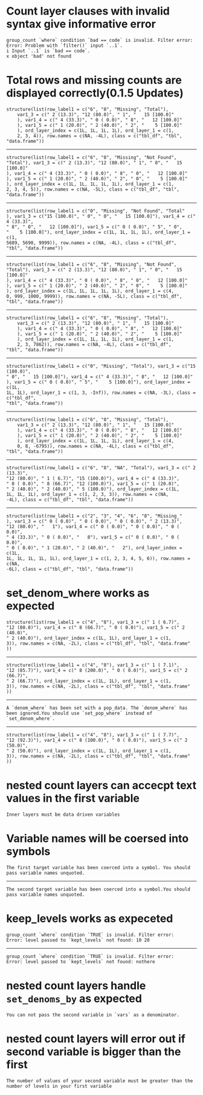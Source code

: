# Count layer clauses with invalid syntax give informative error

    group_count `where` condition `bad == code` is invalid. Filter error:
    Error: Problem with `filter()` input `..1`.
    i Input `..1` is `bad == code`.
    x object 'bad' not found
    

# Total rows and missing counts are displayed correctly(0.1.5 Updates)

    structure(list(row_label1 = c("6", "8", "Missing", "Total"), 
        var1_3 = c(" 2 (13.3)", "12 (80.0)", " 1", "   15 [100.0]"
        ), var1_4 = c(" 4 (33.3)", " 0 ( 0.0)", " 8", "   12 [100.0]"
        ), var1_5 = c(" 1 (20.0)", " 2 (40.0)", " 2", "    5 [100.0]"
        ), ord_layer_index = c(1L, 1L, 1L, 1L), ord_layer_1 = c(1, 
        2, 3, 4)), row.names = c(NA, -4L), class = c("tbl_df", "tbl", 
    "data.frame"))

---

    structure(list(row_label1 = c("6", "8", "Missing", "Not Found", 
    "Total"), var1_3 = c(" 2 (13.3)", "12 (80.0)", " 1", " 0", "   15 [100.0]"
    ), var1_4 = c(" 4 (33.3)", " 0 ( 0.0)", " 8", " 0", "   12 [100.0]"
    ), var1_5 = c(" 1 (20.0)", " 2 (40.0)", " 2", " 0", "    5 [100.0]"
    ), ord_layer_index = c(1L, 1L, 1L, 1L, 1L), ord_layer_1 = c(1, 
    2, 3, 4, 5)), row.names = c(NA, -5L), class = c("tbl_df", "tbl", 
    "data.frame"))

---

    structure(list(row_label1 = c("0", "Missing", "Not Found", "Total"
    ), var1_3 = c("15 (100.0)", " 0", " 0", "   15 [100.0]"), var1_4 = c(" 4 (33.3)", 
    " 8", " 0", "   12 [100.0]"), var1_5 = c(" 0 ( 0.0)", " 5", " 0", 
    "    5 [100.0]"), ord_layer_index = c(1L, 1L, 1L, 1L), ord_layer_1 = c(1, 
    5689, 5690, 9999)), row.names = c(NA, -4L), class = c("tbl_df", 
    "tbl", "data.frame"))

---

    structure(list(row_label1 = c("6", "8", "Missing", "Not Found", 
    "Total"), var1_3 = c(" 2 (13.3)", "12 (80.0)", " 1", " 0", "   15 [100.0]"
    ), var1_4 = c(" 4 (33.3)", " 0 ( 0.0)", " 8", " 0", "   12 [100.0]"
    ), var1_5 = c(" 1 (20.0)", " 2 (40.0)", " 2", " 0", "    5 [100.0]"
    ), ord_layer_index = c(1L, 1L, 1L, 1L, 1L), ord_layer_1 = c(4, 
    0, 999, 1000, 9999)), row.names = c(NA, -5L), class = c("tbl_df", 
    "tbl", "data.frame"))

---

    structure(list(row_label1 = c("6", "8", "Missing", "Total"), 
        var1_3 = c(" 2 (13.3)", "12 (80.0)", " 1", "   15 [100.0]"
        ), var1_4 = c(" 4 (33.3)", " 0 ( 0.0)", " 8", "   12 [100.0]"
        ), var1_5 = c(" 1 (20.0)", " 2 (40.0)", " 2", "    5 [100.0]"
        ), ord_layer_index = c(1L, 1L, 1L, 1L), ord_layer_1 = c(1, 
        2, 3, 7862)), row.names = c(NA, -4L), class = c("tbl_df", 
    "tbl", "data.frame"))

---

    structure(list(row_label1 = c("0", "Missing", "Total"), var1_3 = c("15 (100.0)", 
    " 0", "   15 [100.0]"), var1_4 = c(" 4 (33.3)", " 8", "   12 [100.0]"
    ), var1_5 = c(" 0 ( 0.0)", " 5", "    5 [100.0]"), ord_layer_index = c(1L, 
    1L, 1L), ord_layer_1 = c(1, 3, -Inf)), row.names = c(NA, -3L), class = c("tbl_df", 
    "tbl", "data.frame"))

---

    structure(list(row_label1 = c("6", "8", "Missing", "Total"), 
        var1_3 = c(" 2 (13.3)", "12 (80.0)", " 1", "   15 [100.0]"
        ), var1_4 = c(" 4 (33.3)", " 0 ( 0.0)", " 8", "   12 [100.0]"
        ), var1_5 = c(" 1 (20.0)", " 2 (40.0)", " 2", "    5 [100.0]"
        ), ord_layer_index = c(1L, 1L, 1L, 1L), ord_layer_1 = c(4, 
        0, 8, -6795)), row.names = c(NA, -4L), class = c("tbl_df", 
    "tbl", "data.frame"))

---

    structure(list(row_label1 = c("6", "8", "NA", "Total"), var1_3 = c(" 2 (13.3)", 
    "12 (80.0)", " 1 ( 6.7)", "15 (100.0)"), var1_4 = c(" 4 (33.3)", 
    " 0 ( 0.0)", " 8 (66.7)", "12 (100.0)"), var1_5 = c(" 1 (20.0)", 
    " 2 (40.0)", " 2 (40.0)", " 5 (100.0)"), ord_layer_index = c(1L, 
    1L, 1L, 1L), ord_layer_1 = c(1, 2, 3, 3)), row.names = c(NA, 
    -4L), class = c("tbl_df", "tbl", "data.frame"))

---

    structure(list(row_label1 = c("2", "3", "4", "6", "8", "Missing_"
    ), var1_3 = c(" 0 ( 0.0)", " 0 ( 0.0)", " 0 ( 0.0)", " 2 (13.3)", 
    "12 (80.0)", "   1"), var1_4 = c(" 0 ( 0.0)", " 0 ( 0.0)", " 0 ( 0.0)", 
    " 4 (33.3)", " 0 ( 0.0)", "   8"), var1_5 = c(" 0 ( 0.0)", " 0 ( 0.0)", 
    " 0 ( 0.0)", " 1 (20.0)", " 2 (40.0)", "   2"), ord_layer_index = c(1L, 
    1L, 1L, 1L, 1L, 1L), ord_layer_1 = c(1, 2, 3, 4, 5, 6)), row.names = c(NA, 
    -6L), class = c("tbl_df", "tbl", "data.frame"))

# set_denom_where works as expected

    structure(list(row_label1 = c("4", "8"), var1_3 = c(" 1 ( 6.7)", 
    "12 (80.0)"), var1_4 = c(" 8 (66.7)", " 0 ( 0.0)"), var1_5 = c(" 2 (40.0)", 
    " 2 (40.0)"), ord_layer_index = c(1L, 1L), ord_layer_1 = c(1, 
    3)), row.names = c(NA, -2L), class = c("tbl_df", "tbl", "data.frame"
    ))

---

    structure(list(row_label1 = c("4", "8"), var1_3 = c(" 1 ( 7.1)", 
    "12 (85.7)"), var1_4 = c(" 8 (200.0)", " 0 ( 0.0)"), var1_5 = c(" 2 (66.7)", 
    " 2 (66.7)"), ord_layer_index = c(1L, 1L), ord_layer_1 = c(1, 
    3)), row.names = c(NA, -2L), class = c("tbl_df", "tbl", "data.frame"
    ))

---

    A `denom_where` has been set with a pop_data. The `denom_where` has been ignored.You should use `set_pop_where` instead of `set_denom_where`.
    

---

    structure(list(row_label1 = c("4", "8"), var1_3 = c(" 1 ( 7.7)", 
    "12 (92.3)"), var1_4 = c(" 8 (100.0)", " 0 ( 0.0)"), var1_5 = c(" 2 (50.0)", 
    " 2 (50.0)"), ord_layer_index = c(1L, 1L), ord_layer_1 = c(1, 
    3)), row.names = c(NA, -2L), class = c("tbl_df", "tbl", "data.frame"
    ))

# nested count layers can accecpt text values in the first variable

    Inner layers must be data driven variables

# Variable names will be coersed into symbols

    The first target variable has been coerced into a symbol. You should pass variable names unquoted.

---

    The second target variable has been coerced into a symbol.You should pass variable names unquoted.

# keep_levels works as expeceted

    group_count `where` condition `TRUE` is invalid. Filter error:
    Error: level passed to `kept_levels` not found: 10 20 
    

---

    group_count `where` condition `TRUE` is invalid. Filter error:
    Error: level passed to `kept_levels` not found: nothere 
    

# nested count layers handle `set_denoms_by` as expected

    You can not pass the second variable in `vars` as a denominator.

# nested count layers will error out if second variable is bigger than the first

    The number of values of your second variable must be greater than the number of levels in your first variable

